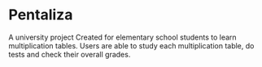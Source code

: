 # Pentaliza
A university project
Created for elementary school students to learn multiplication tables. Users are able to study each multiplication table, do tests and check their overall grades.
